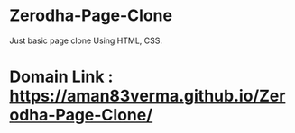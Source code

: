 # Zerodha-Page-Clone
Just basic page clone Using HTML, CSS.

# Domain Link : https://aman83verma.github.io/Zerodha-Page-Clone/
